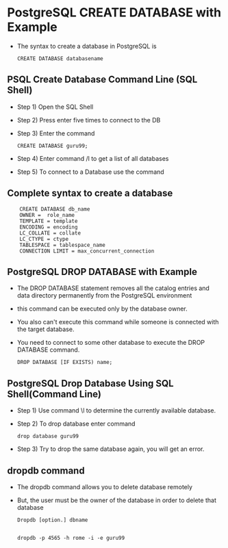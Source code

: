 #	PostgreSQL CREATE DATABASE with Example

-	The syntax to create a database in PostgreSQL is

		CREATE DATABASE databasename

##	PSQL Create Database Command Line (SQL Shell)

-	Step 1) Open the SQL Shell
-	Step 2) Press enter five times to connect to the DB
-	Step 3) Enter the command

		CREATE DATABASE guru99;
-	Step 4) Enter command /l to get a list of all databases
-	Step 5) To connect to a Database use the command

##	Complete syntax to create a database
		
		
		CREATE DATABASE db_name
		OWNER =  role_name
		TEMPLATE = template			
		ENCODING = encoding			
		LC_COLLATE = collate			
		LC_CTYPE = ctype
		TABLESPACE = tablespace_name
		CONNECTION LIMIT = max_concurrent_connection
		
		
##	PostgreSQL DROP DATABASE with Example

-	The DROP DATABASE statement removes all the catalog entries and data directory permanently from the PostgreSQL environment
-	this command can be executed only by the database owner.
-	You also can't execute this command while someone is connected with the target database.
-	You need to connect to some other database to execute the DROP DATABASE command.	
		
		DROP DATABASE [IF EXISTS) name;

		
##	PostgreSQL Drop Database Using SQL Shell(Command Line)

-	Step 1) Use command \l to determine the currently available database.
-	Step 2) To drop database enter command

		drop database guru99

-	Step 3) Try to drop the same database again, you will get an error.


##	dropdb command

-	The dropdb command allows you to delete database remotely
-	But, the user must be the owner of the database in order to delete that database
	
		Dropdb [option.] dbname
	
	
		dropdb -p 4565 -h rome -i -e guru99










